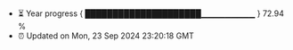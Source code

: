 - ⏳ Year progress { █████████████████████▁▁▁▁▁▁▁▁▁ } 72.94 %
- ⏰ Updated on Mon, 23 Sep 2024 23:20:18 GMT

